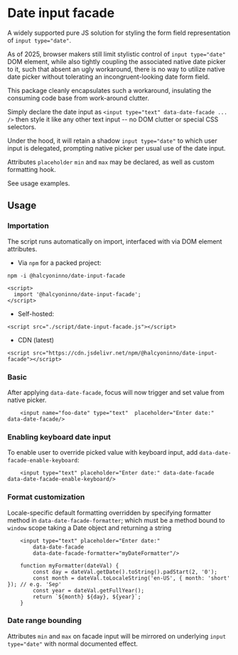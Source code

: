 # Date input facade

A widely supported pure JS solution for styling the form field representation of `input type="date"`.

As of 2025, browser makers still limit stylistic control of `input type="date"` DOM element, while also tightly coupling the associated native date picker to it, such that absent an ugly workaround, there is no way to utilize native date picker without tolerating an incongruent-looking date form field.

This package cleanly encapsulates such a workaround, insulating the consuming code base from work-around clutter.

Simply declare the date input as `<input type="text" data-date-facade ... />` then style it like any other text input -- no DOM clutter or special CSS selectors. 

Under the hood, it will retain a shadow `input type="date"` to which user input is delegated, prompting native picker per usual use of the date input.

Attributes `placeholder` `min` and `max` may be declared, as well as custom formatting hook. 

See usage examples. 


## Usage

### Importation

The script runs automatically on import, interfaced with via DOM element attributes.

* Via `npm` for a packed project:
```
npm -i @halcyoninno/date-input-facade
```
```
<script>
  import '@halcyoninno/date-input-facade';
</script>
```

* Self-hosted:
```
<script src="./script/date-input-facade.js"></script>
```

* CDN (latest)
```
<script src="https://cdn.jsdelivr.net/npm/@halcyoninno/date-input-facade"></script>
```

### Basic

After applying `data-date-facade`, focus will now trigger and set value from native picker.

```
    <input name="foo-date" type="text"  placeholder="Enter date:" data-date-facade/>
```

### Enabling keyboard date input

To enable user to override picked value with keyboard input,
add `data-date-facade-enable-keyboard`:

```
    <input type="text" placeholder="Enter date:" data-date-facade data-date-facade-enable-keyboard/>
```

### Format customization  

Locale-specific default formatting overridden by specifying formatter method in `data-date-facade-formatter`;
which must be a method bound to `window` scope taking a Date object and returning a string 

```
    <input type="text" placeholder="Enter date:" 
        data-date-facade 
        data-date-facade-formatter="myDateFormatter"/>
```
```
    function myFormatter(dateVal) {
        const day = dateVal.getDate().toString().padStart(2, '0');
        const month = dateVal.toLocaleString('en-US', { month: 'short' }); // e.g. 'Sep'
        const year = dateVal.getFullYear();
        return `${month} ${day}, ${year}`;
    }
```

### Date range bounding

Attributes `min` and `max` on facade input will be mirrored on underlying `input type="date"`
with normal documented effect. 

